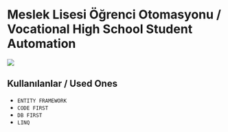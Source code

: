 # Meslek Lisesi Öğrenci Otomasyonu / Vocational High School Student Automation

![](https://github.com/mudesirakyuz/Ogrenci-Otomasyonu/blob/main/gorsel.gif)

## Kullanılanlar / Used Ones
- `ENTITY FRAMEWORK`
- `CODE FIRST`
- `DB FIRST`
- `LINQ`
